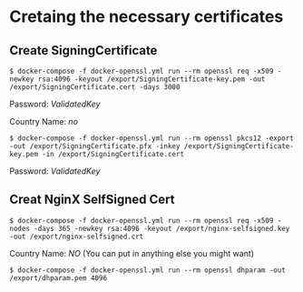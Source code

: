 # Cretaing the necessary certificates

## Create SigningCertificate

	$ docker-compose -f docker-openssl.yml run --rm openssl req -x509 -newkey rsa:4096 -keyout /export/SigningCertificate-key.pem -out /export/SigningCertificate.cert -days 3000

Password: *ValidatedKey*

Country Name: *no*

	$ docker-compose -f docker-openssl.yml run --rm openssl pkcs12 -export -out /export/SigningCertificate.pfx -inkey /export/SigningCertificate-key.pem -in /export/SigningCertificate.cert

Password: *ValidatedKey*

## Creat NginX SelfSigned Cert

	$ docker-compose -f docker-openssl.yml run --rm openssl req -x509 -nodes -days 365 -newkey rsa:4096 -keyout /export/nginx-selfsigned.key -out /export/nginx-selfsigned.crt

Country Name: *NO*
(You can put in anything else you might want)

	$ docker-compose -f docker-openssl.yml run --rm openssl dhparam -out /export/dhparam.pem 4096
